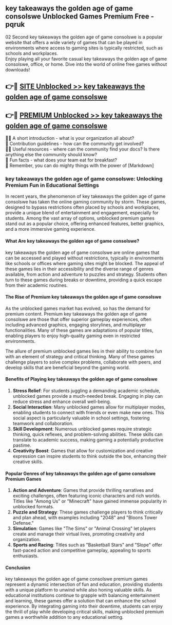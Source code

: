 ## key takeaways the golden age of game consolswe Unblocked Games Premium Free - pqruk

02 Second key takeaways the golden age of game consolswe is a popular website that offers a wide variety of games that can be played in environments where access to gaming sites is typically restricted, such as schools and workplaces.  
Enjoy playing all your favorite casual key takeaways the golden age of game consolswe, office, or home. Dive into the world of online free games without downloads!

## 👉🔴 [SITE Unblocked >> key takeaways the golden age of game consolswe](http://freeplayer.one?title=key_takeaways_the_golden_age_of_game_consolswe&ref=13D)

## 👉🔴 [PREMIUM Unblocked >> key takeaways the golden age of game consolswe](http://freeplayer.one?title=key_takeaways_the_golden_age_of_game_consolswe&ref=13D)

🙋‍♀️ A short introduction - what is your organization all about?  
🌈 Contribution guidelines - how can the community get involved?  
👩‍💻 Useful resources - where can the community find your docs? Is there anything else the community should know?  
🍿 Fun facts - what does your team eat for breakfast?  
🧙 Remember, you can do mighty things with the power of [Markdown]

### key takeaways the golden age of game consolswe: Unlocking Premium Fun in Educational Settings

In recent years, the phenomenon of key takeaways the golden age of game consolswe has taken the online gaming community by storm. These games, designed to bypass restrictions often placed by schools and workplaces, provide a unique blend of entertainment and engagement, especially for students. Among the vast array of options, unblocked premium games stand out as a popular choice, offering enhanced features, better graphics, and a more immersive gaming experience.

#### What Are key takeaways the golden age of game consolswe?

key takeaways the golden age of game consolswe are online games that can be accessed and played without restrictions, typically in environments like schools or offices where gaming sites might be blocked. The appeal of these games lies in their accessibility and the diverse range of genres available, from action and adventure to puzzles and strategy. Students often turn to these games during breaks or downtime, providing a quick escape from their academic routines.

#### The Rise of Premium key takeaways the golden age of game consolswe

As the unblocked games market has evolved, so has the demand for premium content. Premium key takeaways the golden age of game consolswe are those that offer superior gameplay experiences, often including advanced graphics, engaging storylines, and multiplayer functionalities. Many of these games are adaptations of popular titles, enabling players to enjoy high-quality gaming even in restricted environments.

The allure of premium unblocked games lies in their ability to combine fun with an element of strategy and critical thinking. Many of these games challenge players to solve complex problems, collaborate with peers, and develop skills that are beneficial beyond the gaming world.

#### Benefits of Playing key takeaways the golden age of game consolswe

1.  **Stress Relief**: For students juggling a demanding academic schedule, unblocked games provide a much-needed break. Engaging in play can reduce stress and enhance overall well-being.
2.  **Social Interaction**: Many unblocked games allow for multiplayer modes, enabling students to connect with friends or even make new ones. This social aspect is particularly valuable in school settings, fostering teamwork and collaboration.
3.  **Skill Development**: Numerous unblocked games require strategic thinking, quick reflexes, and problem-solving abilities. These skills can translate to academic success, making gaming a potentially productive pastime.
4.  **Creativity Boost**: Games that allow for customization and creative expression can inspire students to think outside the box, enhancing their creative skills.

#### Popular Genres of key takeaways the golden age of game consolswe Premium Games

1.  **Action and Adventure**: Games that provide thrilling narratives and exciting challenges, often featuring iconic characters and rich worlds. Titles like "Among Us" or "Minecraft" have gained immense popularity in unblocked formats.
2.  **Puzzle and Strategy**: These games challenge players to think critically and plan ahead, with examples including "2048" and "Bloons Tower Defense."
3.  **Simulation**: Games like "The Sims" or "Animal Crossing" let players create and manage their virtual lives, promoting creativity and organization.
4.  **Sports and Racing**: Titles such as "Basketball Stars" and "Slope" offer fast-paced action and competitive gameplay, appealing to sports enthusiasts.

#### Conclusion

key takeaways the golden age of game consolswe premium games represent a dynamic intersection of fun and education, providing students with a unique platform to unwind while also honing valuable skills. As educational institutions continue to grapple with balancing entertainment and learning, these games offer a solution that can enhance the school experience. By integrating gaming into their downtime, students can enjoy the thrill of play while developing critical skills, making unblocked premium games a worthwhile addition to any educational setting.